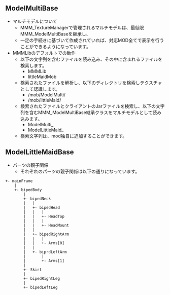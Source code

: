 ## ModelMultiBase
- マルチモデルについて
    - MMM_TextureManagerで管理されるマルチモデルは、最低限MMM_ModelMultiBaseを継承し、
    - 一定の手続きに基づいて作成されていれば、対応MOD全てで表示を行うことができるようになっています。	
- MMMLibのデフォルトでの動作
    - 以下の文字列を含むファイルを読み込み、その中に含まれるファイルを検索します。
        - MMMLib
        - littleMaidMob
    - 検索されたファイルを解析し、以下のディレクトリを検索しテクスチャとして認識します。
        - /mob/ModelMulti/
        - /mob/littleMaid/
    - 検索されたファイルとクライアントのJarファイルを検索し、以下の文字列を含むMMM_ModelMultiBase継承クラスをマルチモデルとして読み込みます。
        - ModelMulti_
        - ModelLittleMaid_
    - 検索文字列は、mod独自に追加することができます。


## ModelLittleMaidBase
- パーツの親子関係
    - それぞれのパーツの親子関係は以下の通りになっています。
~~~~
+- mainFrame
	|
	+- bipedBody
		|
		+- bipedNeck
		|	|
		|	+- bipedHead
		|	|	|
		|	|	+- HeadTop
		|	|	|
		|	|	+- HeadMount
		|	|
		|	+- bipedRightArm
		|	|	|
		|	|	+- Arms[0]
		|	|
		|	+- biprdLeftArm
		|		|
		|		+- Arms[1]
		|
		+- Skirt
		|
		+- bipedRightLeg
		|
		+- bipedLeftLeg
~~~~